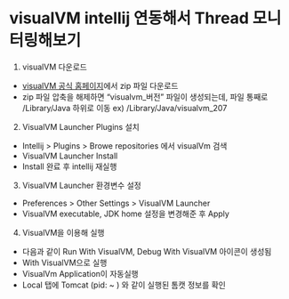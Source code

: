 # visualVM intellij 연동해서 Thread 모니터링해보기

1. visualVM 다운로드
- [visualVM 공식 홈페이지](https://visualvm.github.io/)에서 zip 파일 다운로드
- zip 파일 압축을 해제하면 “visualvm_버전” 파일이 생성되는데, 파일 통째로 /Library/Java 하위로 이동 ex) /Library/Java/visualvm_207

2. VisualVM Launcher Plugins 설치
- Intellij > Plugins > Browe repositories 에서 visualVm 검색
- VisualVM Launcher  Install
- Install 완료 후 intellij 재실행

3. VisualVM Launcher 환경변수 설정
- Preferences > Other Settings > VisualVM Launcher
- VisualVM executable, JDK home 설정을 변경해준 후 Apply 

4. VisualVM을 이용해 실행
- 다음과 같이 Run With VisualVM, Debug With VisualVM 아이콘이 생성됨
- With VisualVM으로 실행
- VisualVm Application이 자동실행
- Local 탭에 Tomcat (pid: ~ ) 와 같이 실행된 톰캣 정보를 확인
